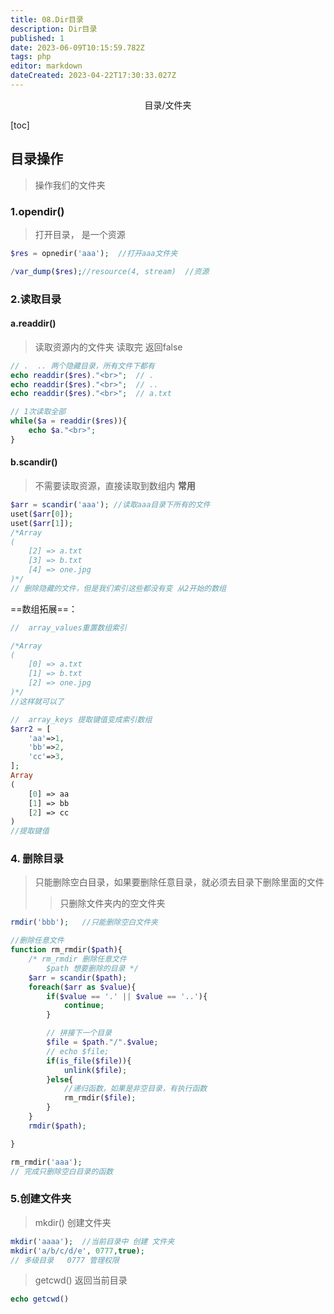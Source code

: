 ```yaml
---
title: 08.Dir目录
description: Dir目录
published: 1
date: 2023-06-09T10:15:59.782Z
tags: php
editor: markdown
dateCreated: 2023-04-22T17:30:33.027Z
---
```


<center>目录/文件夹</center>

[toc]

## 目录操作

> 操作我们的文件夹

### 1.opendir()

> 打开目录， 是一个资源

```php
$res = opnedir('aaa');  //打开aaa文件夹

/var_dump($res);//resource(4, stream)  //资源
```



### 2.读取目录

#### a.readdir()

> 读取资源内的文件夹     读取完 返回false

```php
// .  .. 两个隐藏目录，所有文件下都有 
echo readdir($res)."<br>";  // .
echo readdir($res)."<br>";  // ..
echo readdir($res)."<br>";  // a.txt

// 1次读取全部
while($a = readdir($res)){
    echo $a."<br>";
}
```



#### b.scandir()

> 不需要读取资源，直接读取到数组内 **常用**	

```php
$arr = scandir('aaa'); //读取aaa目录下所有的文件
uset($arr[0]);
uset($arr[1]);
/*Array
(
    [2] => a.txt
    [3] => b.txt
    [4] => one.jpg
)*/
// 删除隐藏的文件，但是我们索引这些都没有变 从2开始的数组
```

==数组拓展==：

```php
//  array_values重置数组索引

/*Array
(
    [0] => a.txt
    [1] => b.txt
    [2] => one.jpg
)*/
//这样就可以了

//  array_keys 提取键值变成索引数组
$arr2 = [
    'aa'=>1,
    'bb'=>2,
    'cc'=>3,
]; 
Array
(
    [0] => aa
    [1] => bb
    [2] => cc
)
//提取键值
```



### 4. 删除目录

> 只能删除空白目录，如果要删除任意目录，就必须去目录下删除里面的文件
>
> > 只删除文件夹内的空文件夹

```php
rmdir('bbb');   //只能删除空白文件夹

//删除任意文件
function rm_rmdir($path){
    /* rm_rmdir 删除任意文件
        $path 想要删除的目录 */
    $arr = scandir($path);
    foreach($arr as $value){
        if($value == '.' || $value == '..'){
            continue;
        }

        // 拼接下一个目录
        $file = $path."/".$value;
        // echo $file;
        if(is_file($file)){
            unlink($file);
        }else{
            //递归函数，如果是非空目录，有执行函数
            rm_rmdir($file);
        }
    }
    rmdir($path);

}

rm_rmdir('aaa');
// 完成只删除空白目录的函数
```



### 5.创建文件夹

> mkdir() 创建文件夹

```php
mkdir('aaaa');  //当前目录中 创建 文件夹
mkdir('a/b/c/d/e', 0777,true); 
// 多级目录   0777 管理权限
```



> getcwd() 返回当前目录

```php
echo getcwd()
```





